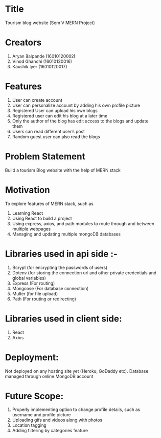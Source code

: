 # Title   
Tourism blog website (Sem V MERN Project)

# Creators

1. Aryan Balpande (16010120002)
2. Vinod Ghanchi (16010120016)
3. Kaushik Iyer (16010120017)

# Features

1. User can create account
2. User can personalize account by adding his own profile picture
3. Registered User can upload his own blogs
4. Registered user can edit his blog at a later time
5. Only the author of the blog has edit access to the blogs and update them
6. Users can read different user’s post
7. Random guest user can also read the blogs


# Problem Statement  
Build a tourism Blog website with the help of MERN stack

# Motivation 
To explore features of MERN stack, such as
1. Learning React
2. Using React to build a project
3. Using express, axios, and path modules to route through and between multiple webpages
4. Managing and updating multiple mongoDB databases


# Libraries used in api side :-

1. Bcrypt (for encrypting the passwords of users)
2. Dotenv (for storing the connection url and other private credentials and global variables)
3. Express (For routing)
4. Mongoose (For database connection)
5. Multer (for file upload)
6. Path (For routing or redirecting)

# Libraries used in client side:
1. React
2. Axios

# Deployment: 
Not deployed on any hosting site yet (Heroku, GoDaddy etc). Database managed through online MongoDB account

# Future Scope:

1. Properly implementing option to change profile details, such as username and profile picture
2. Uploading gifs and videos along with photos
3. Location tagging
4. Adding filtering by categories feature
